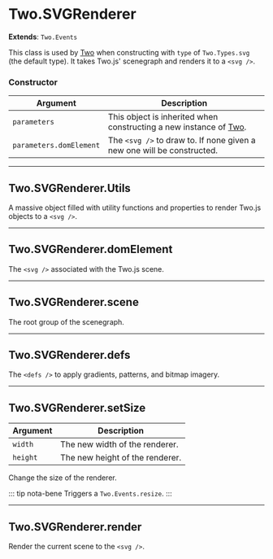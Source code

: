 # Two.SVGRenderer


__Extends__: `Two.Events`


This class is used by [Two](/documentation/) when constructing with `type` of `Two.Types.svg` (the default type). It takes Two.js' scenegraph and renders it to a `<svg />`.


### Constructor


| Argument | Description |
| ---- | ----------- |
| `parameters` | This object is inherited when constructing a new instance of [Two](/documentation/). |
| `parameters.domElement` | The `<svg />` to draw to. If none given a new one will be constructed. |



---

<div class="static">

## Two.SVGRenderer.Utils






A massive object filled with utility functions and properties to render Two.js objects to a `<svg />`.









</div>



---

<div class="instance">

## Two.SVGRenderer.domElement






The `<svg />` associated with the Two.js scene.









</div>



---

<div class="instance">

## Two.SVGRenderer.scene






The root group of the scenegraph.









</div>



---

<div class="instance">

## Two.SVGRenderer.defs






The `<defs />` to apply gradients, patterns, and bitmap imagery.









</div>



---

<div class="instance">

## Two.SVGRenderer.setSize








| Argument | Description |
| ---- | ----------- |
| `width` | The new width of the renderer. |
| `height` | The new height of the renderer. |


Change the size of the renderer.


::: tip nota-bene
Triggers a `Two.Events.resize`.
:::


</div>



---

<div class="instance">

## Two.SVGRenderer.render










Render the current scene to the `<svg />`.



</div>


